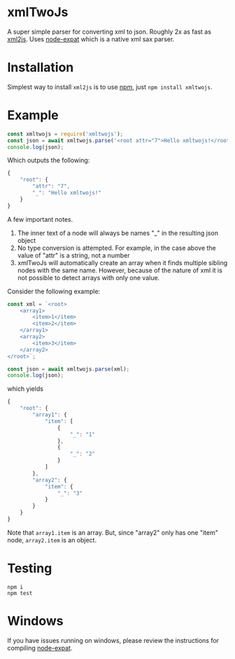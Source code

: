 
# xmlTwoJs

A super simple parser for converting xml to json. Roughly 2x as fast as [xml2js](https://www.npmjs.com/package/xml2js). Uses [node-expat](https://www.npmjs.com/package/node-expat) which is a native xml sax parser.

# Installation

Simplest way to install `xml2js` is to use [npm](http://npmjs.org), just `npm install xmltwojs`.

# Example
```javascript
const xmltwojs = require('xmltwojs');
const json = await xmltwojs.parse('<root attr="7">Hello xmltwojs!</root>');
console.log(json);
```

Which outputs the following:

```javascript
{
    "root": {
        "attr": "7",
        "_": "Hello xmltwojs!"
    }
}
```

A few important notes.

 1. The inner text of a node will always be names "_" in the resulting json object
 2. No type conversion is attempted. For example, in the case above the value of "attr" is a string, not a number
 3. xmlTwoJs will automatically create an array when it finds multiple sibling nodes with the same name. However, because of the nature of xml it is not possible to detect arrays with only one value.

Consider the following example:

```javascript
const xml = `<root>
    <array1>
        <item>1</item>
        <item>2</item>
    </array1>
    <array2>
        <item>3</item>
    </array2>
</root>`;

const json = await xmltwojs.parse(xml);
console.log(json);

```

which yields
```javascript
{
    "root": {
        "array1": {
            "item": [
                {
                    "_": "1"
                },
                {
                    "_": "2"
                }
            ]
        },
        "array2": {
            "item": {
                "_": "3"
            }
        }
    }
}
```

Note that `array1.item` is an array. But, since "array2" only has one "item" node,  `array2.item` is an object.

# Testing
```
npm i
npm test
```

# Windows
If you have issues running on windows, please review the instructions for compiling [node-expat](https://www.npmjs.com/package/node-expat).